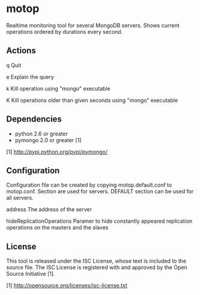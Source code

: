 motop
=====

Realtime monitoring tool for several MongoDB servers. Shows current operations ordered by durations every second.

## Actions

q   Quit

e   Explain the query

k   Kill operation using "mongo" executable

K   Kill operations older than given seconds using "mongo" executable

## Dependencies

* python 2.6 or greater
* pymongo 2.0 or greater [1]

[1] http://pypi.python.org/pypi/pymongo/

## Configuration

Configuration file can be created by copying motop.default.conf to motop.conf. Section are used for servers. DEFAULT
section can be used for all servers.

address                     The address of the server

hideReplicationOperations   Paramer to hide constantly appeared replication operations on the masters and the slaves

## License

This tool is released under the ISC License, whose text is included to the source file. The ISC License is registered
with and approved by the Open Source Initiative [1].

[1] http://opensource.org/licenses/isc-license.txt
